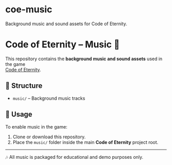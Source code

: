 # coe-music
Background music and sound assets for Code of Eternity.

# Code of Eternity – Music 🎵

This repository contains the **background music and sound assets** used in the game  
[Code of Eternity](https://github.com/TheJazz123/code-of-eternity).

## 📂 Structure
- `music/` – Background music tracks

## 🔗 Usage
To enable music in the game:
1. Clone or download this repository.
2. Place the `music/` folder inside the main **Code of Eternity** project root.

---

🎶 All music is packaged for educational and demo purposes only. 


